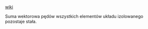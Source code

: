 [wiki](https://pl.wikipedia.org/wiki/Zasada_zachowania_p%C4%99du)

Suma wektorowa pędów wszystkich elementów układu izolowanego pozostaje stała.

